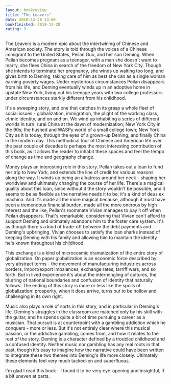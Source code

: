 ```yaml
---
layout: bookreview
title: "The Leavers"
date: 2018-12-28 13:00
bookfinished: 2018-12-28
rating: 3
---
```


The Leavers is a modern epic about the intertwining of Chinese and American society. The story is told through the voices of a Chinese immigrant to the United States, Peilan Guo, and her son Deming. When Peilan becomes pregnant as a teenager, with a man she doesn't want to marry, she flees China in search of the freedom of New York City. Though she intends to terminate her pregnancy, she winds up waiting too long, and gives birth to Deming, taking care of him as best she can as a single woman earning poverty wages. Under mysterious circumstances Peilan disappears from his life, and Deming eventually winds up in an adoptive home in upstate New York, living out his teenage years with two college professors under circumstances starkly different from his childhood.



It's a sweeping story, and one that catches in its grasp a whole fleet of social issues - globalization, immigration, the plight of the working class, ethnic identity, and on and on. We wind up inhabiting a series of different worlds in turn: rural China at the dawn of modernization; New York City in the 90s; the hushed and WASPy world of a small college town; New York City as it is today, through the eyes of a grown-up Deming; and finally China in the modern day. This methodical tour of Chinese and American life over the past couple of decades is perhaps the most interesting contribution of this book, as it allows the reader to inhabit these spaces and feel the tempo of change as time and geography change.



Money plays an interesting role in this story. Peilan takes out a loan to fund her trip to New York, and extends the line of credit for various reasons along the way. It winds up being an albatross around her neck - shaping her worldview and ultimately changing the course of her life. There's a magical quality about this loan, since without it the story wouldn't be possible, and it seems to be as flexible as the narrative needs it to be; it's a kind of deus ex machina. And it's made all the more magical because, although it must have been a tremendous financial burden, made all the more onerous by high interest and the like, Peilan's roommate Vivian manages to pay it off when Peilan disappears. That's remarkable, considering that Vivian can't afford to support Deming and ultimately abandons him to the foster care system. It's as though there's a kind of trade-off between the debt payments and Deming's upbringing. Vivian chooses to satisfy the loan sharks instead of keeping Deming with his family and allowing him to maintain the identity he's known throughout his childhood.



This exchange is a kind of microcosmic dramatization of the entire story of globalization. On paper globalization is an economic force described by very abstract terms - the movement of manufacturing industries across borders, import/export imbalances, exchange rates, tarriff wars, and so forth. But in lived experience it's about the intermingling of cultures, the blurring of national boundaries and confusion of identity that naturally follows. The ending of this story is more or less like the spoils of globalization: prosperity, when it does arrive, turns out to be hollow and challenging in its own right.



Music also plays a role of sorts in this story, and in particular in Deming's life. Deming's struggles in the classroom are matched only by his skill with the guitar, and he spends quite a bit of time pursuing a career as a musician. That pursuit is at counterpoint with a gambling addiction which he conquers - more or less. But it's not entirely clear where this musical passion, or the addictive gambling, comes from, and how it relates to the rest of the story. Deming is a character defined by a troubled childhood and a confused identity. Neither music nor gambling has any real roots in that past, though it's easy to imagine how the narrative could have been written to integrate these two themes into Deming's life more closely. Ultimately these elements feel very much tacked-on and superfluous.



I'm glad I read this book - I found it to be very eye-opening and insightful, if a bit uneven at parts.